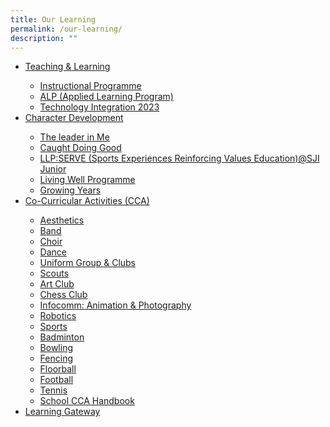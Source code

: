 ```yaml
---
title: Our Learning
permalink: /our-learning/
description: ""
---
```

<ul>
<li><a href="/our-learning/teaching-n-learning">Teaching &amp; Learning</a></li>
<ul>
<li><a href="/our-learning/teaching-n-learning/instructional-programme">Instructional Programme</a></li>
<li><a href="/our-learning/teaching-n-learning/alp-applied-learning-program">ALP (Applied Learning Program)</a></li>
<li><a href="/our-learning/teaching-and-learning/technology-integration-2023/">Technology Integration 2023</a></li>
</ul>
<li><a href="/our-learning/character-development">Character Development</a></li>
<ul>
<li><a href="/our-learning/character-development/the-leader-in-me">The leader in Me</a></li>
<li><a href="/our-learning/character-development/caught-doing-good">Caught Doing Good</a></li>
<li><a href="/our-learning/character-development/llp-serve-sports-experiences-reinforcing-values-education-at-sji-junior">LLP:SERVE (Sports Experiences Reinforcing Values Education)@SJI Junior</a></li>
<li><a href="/our-learning/character-development/living-well-programme">Living Well Programme</a></li>
<li><a href="/our-learning/character-development/growing-years">Growing Years</a></li>
</ul>
<li><a href="/our-learning/co-curricular-activities-cca">Co-Curricular Activities (CCA)</a></li>
<ul>
<li><a href="/our-learning/co-curricular-activities-cca/aesthetics">Aesthetics</a></li>
<li><a href="/our-learning/co-curricular-activities-cca/band">Band</a></li>
<li><a href="/our-learning/co-curricular-activities-cca/choir">Choir</a></li>
<li><a href="/our-learning/co-curricular-activities-cca/dance">Dance</a></li>
<li><a href="/our-learning/co-curricular-activities-cca/uniform-group-n-clubs">Uniform Group &amp; Clubs</a></li>
<li><a href="/our-learning/co-curricular-activities-cca/scouts">Scouts</a></li>
<li><a href="/our-learning/co-curricular-activities-cca/art-club">Art Club</a></li>
<li><a href="/our-learning/co-curricular-activities-cca/chess-club">Chess Club</a></li>
<li><a href="g/our-learning/co-curricular-activities-cca/infocomm-animation-n-photography">Infocomm: Animation &amp; Photography</a></li>
<li><a href="/our-learning/co-curricular-activities-cca/robotics">Robotics</a></li>
<li><a href="/our-learning/co-curricular-activities-cca/sports">Sports</a></li>
<li><a href="/our-learning/co-curricular-activities-cca/badminton">Badminton</a></li>
<li><a href="/our-learning/co-curricular-activities-cca/bowling">Bowling</a></li>
<li><a href="/our-learning/co-curricular-activities-cca/fencing">Fencing</a></li>
<li><a href="/our-learning/co-curricular-activities-cca/floorball">Floorball</a></li>
<li><a href="/our-learning/co-curricular-activities-cca/football">Football</a></li>
<li><a href="/our-learning/co-curricular-activities-cca/tennis">Tennis</a></li>
<li><a href="/our-learning/co-curricular-activities-cca/school-cca-handbook">School CCA Handbook</a></li>
</ul>
<li><a href="/our-learning/learning-gateway">Learning Gateway</a></li>
</ul>

